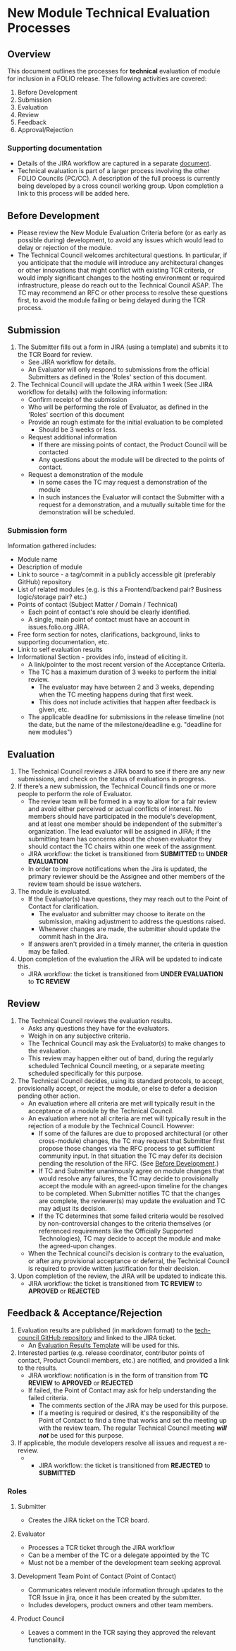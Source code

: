 # New Module Technical Evaluation Processes

## Overview
This document outlines the processes for **technical** evaluation of module for inclusion in a FOLIO release.  The following activities are covered:
1. Before Development
1. Submission
1. Evaluation
1. Review
1. Feedback
1. Approval/Rejection

### Supporting documentation
* Details of the JIRA workflow are captured in a separate [document](NEW_MOD_TECH_EVAL_JIRA.md). 
* Technical evaluation is part of a larger process involving the other FOLIO Councils (PC/CC). A description of the full process is currently being developed by a cross council working group. Upon completion a link to this process will be added here. 

## Before Development
* Please review the New Module Evaluation Criteria before (or as early as possible during) development, to avoid any issues which would lead to delay or rejection of the module.
* The Technical Council welcomes architectural questions. In particular, if you anticipate that the module will introduce any architectural changes or other innovations that might conflict with existing TCR criteria, or would imply significant changes to the hosting environment or required infrastructure, please do reach out to the Technical Council ASAP.  The TC may recommend an RFC or other process to resolve these questions first, to avoid the module failing or being delayed during the TCR process.

## Submission
1. The Submitter fills out a form in JIRA (using a template) and submits it to the TCR Board for review.  
    * See JIRA workflow for details.
    * An Evaluator will only respond to submissions from the official Submitters as defined in the 'Roles' section of this document.
1. The Technical Council will update the JIRA within 1 week (See JIRA workflow for details) with the following information:
    * Confirm receipt of the submission
    * Who will be performing the role of Evaluator, as defined in the 'Roles' secrtion of this document
    * Provide an rough estimate for the initial evaluation to be completed
      * Should be 3 weeks or less.
    * Request additional information
      * If there are missing points of contact, the Product Council will be contacted
      * Any questions about the module will be directed to the points of contact.
    * Request a demonstration of the module
      * In some cases the TC may request a demonstration of the module
      * In such instances the Evaluator will contact the Submitter with a request for a demonstration, and a mutually suitable time for the demonstration will be scheduled.

### Submission form
Information gathered includes:
* Module name
* Description of module
* Link to source - a tag/commit in a publicly accessible git (preferably GitHub) repository 
* List of related modules (e.g. is this a Frontend/backend pair?  Business logic/storage pair?  etc.)
* Points of contact (Subject Matter / Domain / Technical)
  * Each point of contact's role should be clearly identified.
  * A single, main point of contact must have an account in issues.folio.org JIRA.
* Free form section for notes, clarifications, background, links to supporting documentation, etc.
* Link to self evaluation results
* Informational Section - provides info, instead of eliciting it.
  * A link/pointer to the most recent version of the Acceptance Criteria.
  * The TC has a maximum duration of 3 weeks to perform the initial review.
    * The evaluator may have between 2 and 3 weeks, depending when the TC meeting happens during that first week.  
    * This does not include activities that happen after feedback is given, etc. 
  * The applicable deadline for submissions in the release timeline (not the date, but the name of the milestone/deadline e.g. "deadline for new modules")

## Evaluation
1. The Technical Council reviews a JIRA board to see if there are any new submissions, and check on the status of evaluations in progress.
1. If there’s a new submission, the Technical Council finds one or more people to perform the role of Evaluator. 
    * The review team will be formed in a way to allow for a fair review and avoid either perceived or actual conflicts of interest.  No members should have participated in the module's development, and at least one member should be independent of the submitter's organization.  The lead evaluator will be assigned in JIRA; if the submitting team has concerns about the chosen evaluator they should contact the TC chairs within one week of the assignment.
    * JIRA workflow: the ticket is transitioned from **SUBMITTED** to **UNDER EVALUATION**
    * In order to improve notifications when the Jira is updated, the primary reviewer should be the Assignee and other members of the review team should be issue watchers.
1. The module is evaluated.
    * If the Evaluator(s) have questions, they may reach out to the Point of Contact for clarification.
      * The evaluator and submitter may choose to iterate on the submission, making adjustment to address the questions raised. 
      * Whenever changes are made, the submitter should update the commit hash in the Jira.
    * If answers aren't provided in a timely manner, the criteria in question may be failed.
1. Upon completion of the evaluation the JIRA will be updated to indicate this.
     * JIRA workflow: the ticket is transitioned from **UNDER EVALUATION** to **TC REVIEW**

## Review
1. The Technical Council reviews the evaluation results.
    * Asks any questions they have for the evaluators.
    * Weigh in on any subjective criteria.
    * The Technical Council may ask the Evaluator(s) to make changes to the evaluation.  
    * This review may happen either out of band, during the regularly scheduled Technical Council meeting, or a separate meeting scheduled specifically for this purpose.
1. The Technical Council decides, using its standard protocols, to accept, provisionally accept, or reject the module, or else to defer a decision pending other action.
    * An evaluation where all criteria are met will typically result in the acceptance of a module by the Technical Council.
    * An evaluation where not all criteria are met will typically result in the rejection of a module by the Technical Council. However:
        * If some of the failures are due to proposed architectural (or other cross-module) changes, the TC may request that Submitter first propose those changes via the RFC process to get sufficient community input. In that situation the TC may defer its decision pending the resolution of the RFC. (See [Before Development](#Before-Development).)
        * If TC and Submitter unanimously agree on module changes that would resolve any failures, the TC may decide to provisionally accept the module with an agreed-upon timeline for the changes to be completed.  When Submitter notifies TC that the changes are complete, the reviewer(s) may update the evaluation and TC may adjust its decision.
        * If the TC determines that some failed criteria would be resolved by non-controversial changes to the criteria themselves (or referenced requirements like the Officially Supported Technologies), TC may decide to accept the module and make the agreed-upon changes.
    * When the Technical council's decision is contrary to the evaluation, or after any provisional acceptance or deferral, the Technical Council is required to provide written justification for their decision.
1. Upon completion of the review, the JIRA will be updated to indicate this.
    * JIRA workflow: the ticket is transitioned from **TC REVIEW** to **APROVED** or **REJECTED**

## Feedback & Acceptance/Rejection
1. Evaluation results are published (in markdown format) to the [tech-council GitHub repository](https://github.com/folio-org/tech-council) and linked to the JIRA ticket.
    * An [Evaluation Results Template](https://github.com/folio-org/tech-council/blob/master/MODULE_EVALUATION_TEMPLATE.MD) will be used for this.
1. Interested parties (e.g. release coordinator, contributor points of contact, Product Council members, etc.) are notified, and provided a link to the results.
    * JIRA workflow: notification is in the form of transition from **TC REVIEW** to **APROVED** or **REJECTED**
    * If failed, the Point of Contact may ask for help understanding the failed criteria.
      * The comments section of the JIRA may be used for this purpose.  
      * If a meeting is required or desired, it's the responsibility of the Point of Contact to find a time that works and set the meeting up with the review team.  The regular Technical Council meeting ***will not*** be used for this purpose.
1. If applicable, the module developers resolve all issues and request a re-review.  
    * * JIRA workflow: the ticket is transitioned from  **REJECTED** to **SUBMITTED**

### Roles

1. Submitter

    * Creates the JIRA ticket on the TCR board.

1. Evaluator

    * Processes a TCR ticket through the JIRA workflow
    * Can be a member of the TC or a delegate appointed by the TC
    * Must not be a member of the development team seeking approval.

1. Development Team Point of Contact (Point of Contact)

    * Communicates relevent module information through updates to the TCR Issue in jira, once it has been created by the submitter.
    * Includes developers, product owners and other team members.

1. Product Council

    * Leaves a comment in the TCR saying they approved the relevant functionality.
